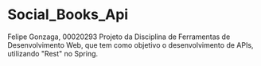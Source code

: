 # Social_Books_Api
Felipe Gonzaga, 00020293
Projeto da Disciplina de Ferramentas de Desenvolvimento Web, que tem como objetivo o desenvolvimento de APIs,
utilizando "Rest" no Spring.
